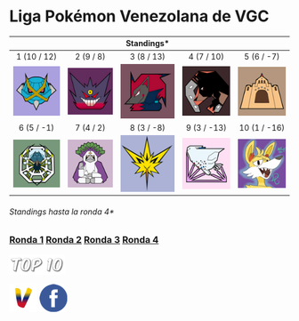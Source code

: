 # Liga Pokémon Venezolana de VGC

| | | Standings* | | |
:---: | :---: | :---: | :---: | :---:
1 (10 / 12) | 2 (9 / 8) | 3 (8 / 13) | 4 (7 / 10) | 5 (6 / -7)
![Mega Meta Mercenaries][mmm] | ![Broken Riders][br] | ![Televen Illusion][ti] | ![Rinconada Racers][rr] | ![Secta Palossand][sp]
6 (5 / -1) | 7 (4 / 2) | 8 (3 / -8) | 9 (3 / -13) | 10 (1 / -16)
![Araquanid Shot][as] | ![Orangurus Council][oc] | ![Catatumbos Lake Rage][clr] | ![Full Breakers][fb] | ![Destiel Gaming][dg]

###### Standings hasta la ronda 4*

### [Ronda 1](https://jalexl07.github.io/Ronda1/ "Ronda 1") [Ronda 2](https://jalexl07.github.io/Ronda2/ "Ronda 2") [Ronda 3](https://jalexl07.github.io/Ronda3/ "Ronda 3") [Ronda 4](https://jalexl07.github.io/Ronda4/ "Ronda 4")

[![Top 10][top]](https://jalexl07.github.io/Top10/ "Top 10")

[![Home][web]](https://jalexl07.github.io/ "Home") [![Grupo de Facebook][facebook]](https://www.facebook.com/groups/775600862589935/ "Grupo de Facebook")

[rr]: https://github.com/JAlexL07/JAlexL07.github.io/raw/master/images/rr.png "Rinconada Racers"
[mmm]: https://github.com/JAlexL07/JAlexL07.github.io/raw/master/images/mmm.png "Mega Meta Mercenaries"
[as]: https://github.com/JAlexL07/JAlexL07.github.io/raw/master/images/as.png "Araquanid Shot"
[ti]: https://github.com/JAlexL07/JAlexL07.github.io/raw/master/images/ti.png "Televen Illusion"
[br]: https://github.com/JAlexL07/JAlexL07.github.io/raw/master/images/br.png "Broken Riders"
[sp]: https://github.com/JAlexL07/JAlexL07.github.io/raw/master/images/sp.png "Secta Palossand"
[oc]: https://github.com/JAlexL07/JAlexL07.github.io/raw/master/images/oc.png "Orangurus Council"
[dg]: https://github.com/JAlexL07/JAlexL07.github.io/raw/master/images/dg.png "Destiel Gaming"
[clr]: https://github.com/JAlexL07/JAlexL07.github.io/raw/master/images/clr.png "Catatumbos Lake Rage"
[fb]: https://github.com/JAlexL07/JAlexL07.github.io/raw/master/images/fb.png "Full Breakers"

[facebook]: https://github.com/JAlexL07/JAlexL07.github.io/raw/master/images/fb-icon.png "Grupo de Facebook"
[web]: https://github.com/JAlexL07/JAlexL07.github.io/raw/master/images/web-icon.png "Home"
[top]: https://github.com/JAlexL07/JAlexL07.github.io/raw/master/images/top10.png "Top 10"